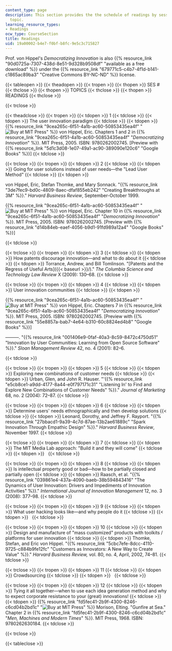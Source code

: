 ```yaml
---
content_type: page
description: This section provides the the schedule of readings by session and lecture
  topic.
learning_resource_types:
- Readings
ocw_type: CourseSection
title: Readings
uid: 19a00002-b4e7-f0bf-b8fc-9e5c3c715827
---
```


Prof. von Hippel's _Democratizing Innovation_ is also {{% resource_link "90d0725a-7307-438d-8e51-9d328b9508df" "available as a free download" %}} under the {{% resource_link "679771c5-c4b7-4f1d-b141-c1865ac89ba3" "Creative Commons BY-NC-ND" %}} license.

{{< tableopen >}}
{{< theadopen >}}
{{< tropen >}}
{{< thopen >}}
SES #
{{< thclose >}}
{{< thopen >}}
TOPICS
{{< thclose >}}
{{< thopen >}}
READINGS
{{< thclose >}}

{{< trclose >}}

{{< theadclose >}}
{{< tropen >}}
{{< tdopen >}}
1
{{< tdclose >}}
{{< tdopen >}}
The user innovation paradigm
{{< tdclose >}}
{{< tdopen >}}
{{% resource_link "9cea265c-6f51-4a1b-ac60-50853435ea4f" "![Buy at MIT Press](/images/mp_logo.gif)" %}} von Hippel, Eric. Chapters 1 and 2 in {{% resource_link "9cea265c-6f51-4a1b-ac60-50853435ea4f" "_Democratizing Innovation_" %}}. MIT Press, 2005. ISBN: 9780262002745. \[Preview with {{% resource_link "5d1c3d08-1e07-49a1-ac90-389090e120c6" "Google Books" %}}\]
{{< tdclose >}}

{{< trclose >}}
{{< tropen >}}
{{< tdopen >}}
2
{{< tdclose >}}
{{< tdopen >}}
Going for user solutions instead of user needs—the "Lead User Method"
{{< tdclose >}}
{{< tdopen >}}


von Hippel, Eric, Stefan Thomke, and Mary Sonnack. "{{% resource_link "3de7fec9-bd0c-4809-8aec-dfaf855eb242" "Creating Breakthroughs at 3M" %}}." _Harvard Business Review_, September-October 1999.

{{% resource_link "9cea265c-6f51-4a1b-ac60-50853435ea4f" "![Buy at MIT Press](/images/mp_logo.gif)" %}} von Hippel, Eric. Chapter 10 in {{% resource_link "9cea265c-6f51-4a1b-ac60-50853435ea4f" "_Democratizing Innovation_" %}}. MIT Press, 2005. ISBN: 9780262002745. \[Preview with {{% resource_link "d14b84eb-eaef-4056-b9d1-91fd989a12a4" "Google Books" %}}\]


{{< tdclose >}}

{{< trclose >}}
{{< tropen >}}
{{< tdopen >}}
3
{{< tdclose >}}
{{< tdopen >}}
How patents discourage innovation—and what to do about it
{{< tdclose >}}
{{< tdopen >}}
Torrance, Andrew, and Bill Tomlinson. "[Patents and the Regress of Useful Arts]({{< baseurl >}}/)." _The Columbia Science and Technology Law Review_ X (2009): 130–68.
{{< tdclose >}}

{{< trclose >}}
{{< tropen >}}
{{< tdopen >}}
4
{{< tdclose >}}
{{< tdopen >}}
User innovation communities
{{< tdclose >}}
{{< tdopen >}}


{{% resource_link "9cea265c-6f51-4a1b-ac60-50853435ea4f" "![Buy at MIT Press](/images/mp_logo.gif)" %}} von Hippel, Eric. Chapters 7 in {{% resource_link "9cea265c-6f51-4a1b-ac60-50853435ea4f" "_Democratizing Innovation_" %}}. MIT Press, 2005. ISBN: 9780262002745. \[Preview with {{% resource_link "55e8857a-bab7-4e64-b310-60c8824ed4b8" "Google Books" %}}\]

———. "{{% resource_link "001406e9-0faf-40a3-8c59-8472c4750d51" "Innovation by User Communities: Learning from Open Source Software" %}}." _Sloan Management Review_ 42, no. 4 (2001): 82–6.


{{< tdclose >}}

{{< trclose >}}
{{< tropen >}}
{{< tdopen >}}
5
{{< tdclose >}}
{{< tdopen >}}
Exploring new combinations of customer needs
{{< tdclose >}}
{{< tdopen >}}
Urban, Glen, and John R. Hauser. "'{{% resource_link "e5cb8ce1-a9dd-4177-8a44-e0f797171c31" "Listening In' to Find and Explore New Combinations of Customer Needs" %}}." _Journal of Marketing_ 68, no. 2 (2004): 72–87.
{{< tdclose >}}

{{< trclose >}}
{{< tropen >}}
{{< tdopen >}}
6
{{< tdclose >}}
{{< tdopen >}}
Determine users' needs ethnographically and then develop solutions
{{< tdclose >}}
{{< tdopen >}}
Leonard, Dorothy, and Jeffrey F. Rayport. "{{% resource_link "27bbacd1-9a39-4c7d-87ae-13b2ae61889c" "Spark Innovation Through Empathic Design" %}}." _Harvard Business Review_, November 1997.
{{< tdclose >}}

{{< trclose >}}
{{< tropen >}}
{{< tdopen >}}
7
{{< tdclose >}}
{{< tdopen >}}
The MIT Media Lab approach: "Build it and they will come"
{{< tdclose >}}
{{< tdopen >}}
 
{{< tdclose >}}

{{< trclose >}}
{{< tropen >}}
{{< tdopen >}}
8
{{< tdclose >}}
{{< tdopen >}}
Is intellectual property good or bad—how to be partially closed and partially open
{{< tdclose >}}
{{< tdopen >}}
Raasch, et al. "{{% resource_link "039861e4-437a-4090-baeb-38b594843416" "The Dynamics of User Innovation: Drivers and Impediments of Innovation Activities" %}}." _International Journal of Innovation Management_ 12, no. 3 (2008): 377–98.
{{< tdclose >}}

{{< trclose >}}
{{< tropen >}}
{{< tdopen >}}
9
{{< tdclose >}}
{{< tdopen >}}
What user hacking looks like—and why people do it
{{< tdclose >}}
{{< tdopen >}}
 
{{< tdclose >}}

{{< trclose >}}
{{< tropen >}}
{{< tdopen >}}
10
{{< tdclose >}}
{{< tdopen >}}
Design and manufacture of "mass customized" products with toolkits / platforms for user innovation
{{< tdclose >}}
{{< tdopen >}}
Thomke, Stefan, and Eric von Hippel. "{{% resource_link "5cbc7efe-8dcc-4110-9725-c884b9fe12fc" "Customers as Innovators: A New Way to Create Value" %}}." _Harvard Business Review,_ vol. 80, no. 4, April, 2002, 74–81.
{{< tdclose >}}

{{< trclose >}}
{{< tropen >}}
{{< tdopen >}}
11
{{< tdclose >}}
{{< tdopen >}}
Crowdsourcing
{{< tdclose >}}
{{< tdopen >}}
 
{{< tdclose >}}

{{< trclose >}}
{{< tropen >}}
{{< tdopen >}}
12
{{< tdclose >}}
{{< tdopen >}}
Tying it all together—when to use each idea generation method and why to expect corporate resistance to your (great) innovations!
{{< tdclose >}}
{{< tdopen >}}
{{% resource_link "fd5fec41-2b9f-4300-8246-c6cd04b2bd1c" "![Buy at MIT Press](/images/mp_logo.gif)" %}} Morison, Elting. "Gunfire at Sea." Chapter 2 in {{% resource_link "fd5fec41-2b9f-4300-8246-c6cd04b2bd1c" "_Men, Machines and Modern Times_" %}}. MIT Press, 1968. ISBN: 9780262630184.
{{< tdclose >}}

{{< trclose >}}

{{< tableclose >}}
